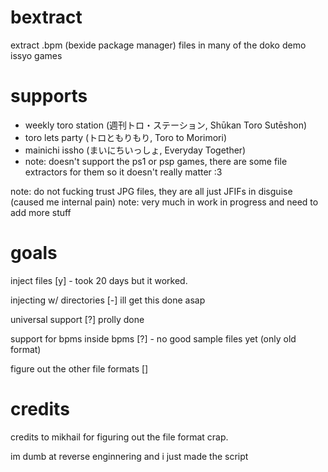 # bextract
extract .bpm (bexide package manager) files in many of the doko demo issyo games
# supports
* weekly toro station (週刊トロ・ステーション, Shūkan Toro Sutēshon)
* toro lets party (トロともりもり, Toro to Morimori)
* mainichi issho (まいにちいっしょ, Everyday Together)
* note: doesn't support the ps1 or psp games, there are some file extractors for them so it doesn't really matter :3

note: do not fucking trust JPG files, they are all just JFIFs in disguise (caused me internal pain)
note: very much in work in progress and need to add more stuff
# goals
<p>inject files [y] - took 20 days but it worked.</p>
<p>injecting w/ directories [-] ill get this done asap</p>
<p>universal support [?] prolly done</p>
<p>support for bpms inside bpms [?] - no good sample files yet (only old format)</p>
<p>figure out the other file formats []</p>
<h1>credits</h1>
<p>credits to mikhail for figuring out the file format crap.</p>
<p>im dumb at reverse enginnering and i just made the script</p>
